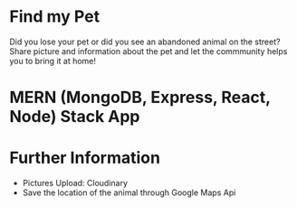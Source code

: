 # Find my Pet
Did you lose your pet or did you see an abandoned animal on the street? Share picture and information about the pet and let the commmunity helps you to bring it at home!
# MERN (MongoDB, Express, React, Node) Stack App 
# Further Information
- Pictures Upload: Cloudinary
- Save the location of the animal through Google Maps Api

